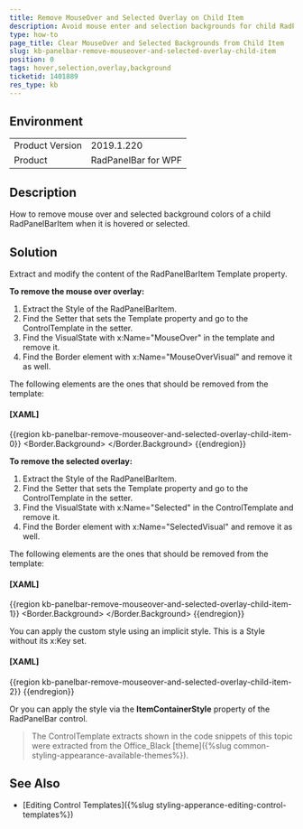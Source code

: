 ```yaml
---
title: Remove MouseOver and Selected Overlay on Child Item
description: Avoid mouse enter and selection backgrounds for child RadPanelBarItem when selected or hovered.
type: how-to
page_title: Clear MouseOver and Selected Backgrounds from Child Item
slug: kb-panelbar-remove-mouseover-and-selected-overlay-child-item
position: 0
tags: hover,selection,overlay,background
ticketid: 1401889
res_type: kb
---
```


## Environment
<table>
	<tr>
		<td>Product Version</td>
		<td>2019.1.220</td>
	</tr>
	<tr>
		<td>Product</td>
		<td>RadPanelBar for WPF</td>
	</tr>
</table>

## Description

How to remove mouse over and selected background colors of a child RadPanelBarItem when it is hovered or selected.

## Solution

Extract and modify the content of the RadPanelBarItem Template property.

__To remove the mouse over overlay:__

1. Extract the Style of the RadPanelBarItem. 
2. Find the Setter that sets the Template property and go to the ControlTemplate in the setter.
3. Find the VisualState with x:Name="MouseOver" in the template and remove it.
4. Find the Border element with x:Name="MouseOverVisual" and remove it as well.

The following elements are the ones that should be removed from the template:

#### __[XAML]__
{{region kb-panelbar-remove-mouseover-and-selected-overlay-child-item-0}}
	<VisualState x:Name="MouseOver">
		<Storyboard>
			<DoubleAnimation Duration="0:0:0.2" To="1" Storyboard.TargetProperty="Opacity" Storyboard.TargetName="MouseOverVisual"/>
		</Storyboard>
	</VisualState>
	<!---------------------------->
	<Border x:Name="MouseOverVisual" BorderBrush="#FFFFC92B" BorderThickness="1" CornerRadius="1" Opacity="0">
		<Border.Background>
			<LinearGradientBrush EndPoint="0.5,1" StartPoint="0.5,0">
				<GradientStop Color="#FFFFFBA3" Offset="1"/>
				<GradientStop Color="#FFFFFBDA" Offset="0"/>
			</LinearGradientBrush>
		</Border.Background>
		<Border BorderBrush="White" BorderThickness="1" Background="{x:Null}" CornerRadius="0"/>
	</Border>
{{endregion}}

__To remove the selected overlay:__

1. Extract the Style of the RadPanelBarItem. 
2. Find the Setter that sets the Template property and go to the ControlTemplate in the setter.
3. Find the VisualState with x:Name="Selected" in the ControlTemplate and remove it.
4. Find the Border element with x:Name="SelectedVisual" and remove it as well.

The following elements are the ones that should be removed from the template:

#### __[XAML]__
{{region kb-panelbar-remove-mouseover-and-selected-overlay-child-item-1}}
	<VisualState x:Name="Selected">
		<Storyboard>
			<DoubleAnimation Duration="0" To="1" Storyboard.TargetProperty="Opacity" Storyboard.TargetName="SelectedVisual"/>
		</Storyboard>
	</VisualState>
	<!---------------------------->
	<Border x:Name="SelectedVisual" BorderBrush="#FFFFC92B" BorderThickness="1" CornerRadius="1" Opacity="0">
		<Border.Background>
			<LinearGradientBrush EndPoint="0.5,1" StartPoint="0.5,0">
				<GradientStop Color="#FFFCE79F" Offset="1"/>
				<GradientStop Color="#FFFDD3A8"/>
			</LinearGradientBrush>
		</Border.Background>
		<Border BorderBrush="White" BorderThickness="1" Background="{x:Null}" CornerRadius="0"/>
	</Border>
{{endregion}}

You can apply the custom style using an implicit style. This is a Style without its x:Key set.

#### __[XAML]__
{{region kb-panelbar-remove-mouseover-and-selected-overlay-child-item-2}}
	<Style TargetType="telerik:RadPanelBarItem">
		<!-- Some setters here -->
	</Style>
{{endregion}}

Or you can apply the style via the __ItemContainerStyle__ property of the RadPanelBar control.

> The ControlTemplate extracts shown in the code snippets of this topic were extracted from the Office_Black [theme]({%slug common-styling-appearance-available-themes%}). 

## See Also

* [Editing Control Templates]({%slug styling-apperance-editing-control-templates%})
